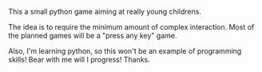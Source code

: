 This a small python game aiming at really young childrens.

The idea is to require the minimum amount of complex interaction. Most of the planned games will be a "press any key" game.

Also, I'm learning python, so this won't be an example of programming skills! Bear with me will I progress! Thanks.
